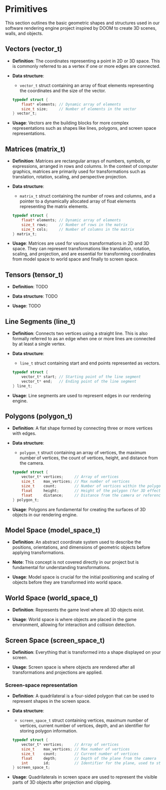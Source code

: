 # Primitives

This section outlines the basic geometric shapes and structures used in our software rendering engine project inspired by DOOM to create 3D scenes, walls, and objects.

## Vectors (vector_t)

- **Definition**: The coordinates representing a point in 2D or 3D space. This is commonly referred to as a vertex if one or more edges are connected.

- **Data structure**:
  - `vector_t` struct containing an array of float elements representing the coordinates and the size of the vector.

  ```c
  typedef struct {
      float* elements; // Dynamic array of elements
      size_t size;     // Number of elements in the vector
  } vector_t;
  ```

- **Usage**: Vectors are the building blocks for more complex representations such as shapes like lines, polygons, and screen space representations.

## Matrices (matrix_t)

- **Definition**: Matrices are rectangular arrays of numbers, symbols, or expressions, arranged in rows and columns. In the context of computer graphics, matrices are primarily used for transformations such as translation, rotation, scaling, and perspective projection.

- **Data structure**:
  - `matrix_t` struct containing the number of rows and columns, and a pointer to a dynamically allocated array of float elements representing the matrix elements.

  ```c
  typedef struct {
      float* elements; // Dynamic array of elements
      size_t rows;     // Number of rows in the matrix
      size_t cols;     // Number of columns in the matrix
  } matrix_t;
  ```

- **Usage**: Matrices are used for various transformations in 2D and 3D space. They can represent transformations like translation, rotation, scaling, and projection, and are essential for transforming coordinates from model space to world space and finally to screen space.

## Tensors (tensor_t)

- **Definition**: TODO

- **Data structure**: TODO

- **Usage**: TODO

## Line Segments (line_t)

- **Definition**: Connects two vertices using a straight line. This is also formally referred to as an edge when one or more lines are connected by at least a single vertex.

- **Data structure**:
  - `line_t` struct containing start and end points represented as vectors.

  ```c
  typedef struct {
      vector_t* start; // Starting point of the line segment
      vector_t* end;   // Ending point of the line segment
  } line_t;
  ```

- **Usage**: Line segments are used to represent edges in our rendering engine.

## Polygons (polygon_t)

- **Definition**: A flat shape formed by connecting three or more vertices with edges.

- **Data structure**:
  - `polygon_t` struct containing an array of vertices, the maximum number of vertices, the count of vertices, height, and distance from the camera.

  ```c
  typedef struct {
      vector_t* vertices;     // Array of vertices
      size_t    max_vertices; // Max number of vertices
      size_t    count;        // Number of vertices within the polygon
      float     height;       // Height of the polygon (for 3D effects)
      float     distance;     // Distance from the camera or reference point
  } polygon_t;
  ```

- **Usage**: Polygons are fundamental for creating the surfaces of 3D objects in our rendering engine.

## Model Space (model_space_t)

- **Definition**: An abstract coordinate system used to describe the positions, orientations, and dimensions of geometric objects before applying transformations.

- **Note**: This concept is not covered directly in our project but is fundamental for understanding transformations.

- **Usage**: Model space is crucial for the initial positioning and scaling of objects before they are transformed into world space.

## World Space (world_space_t)

- **Definition**: Represents the game level where all 3D objects exist.

- **Usage**: World space is where objects are placed in the game environment, allowing for interaction and collision detection.

## Screen Space (screen_space_t)

- **Definition**: Everything that is transformed into a shape displayed on your screen.

- **Usage**: Screen space is where objects are rendered after all transformations and projections are applied.

### Screen-space representation

- **Definition**: A quadrilateral is a four-sided polygon that can be used to represent shapes in the screen space.

- **Data structure**:
  - `screen_space_t` struct containing vertices, maximum number of vertices, current number of vertices, depth, and an identifier for storing polygon information.

  ```c
  typedef struct {
      vector_t* vertices;     // Array of vertices
      size_t    max_vertices; // Max number of vertices
      size_t    count;        // Current number of vertices
      float     depth;        // Depth of the plane from the camera
      int       id;           // Identifier for the plane, used to store polygon info
  } screen_space_t;
  ```

- **Usage**: Quadrilaterals in screen space are used to represent the visible parts of 3D objects after projection and clipping.
